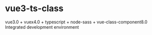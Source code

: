 # vue3-ts-class
vue3.0 + vuex4.0 + typescript + node-sass + vue-class-component8.0 Integrated development environment

